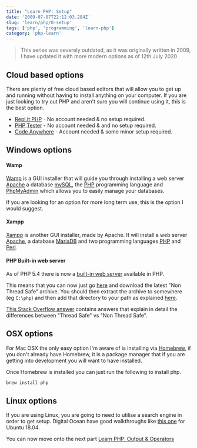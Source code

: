 ```yaml
---
title: "Learn PHP: Setup"
date: '2009-07-07T22:12:03.284Z'
slug: 'learn/php/0-setup'
tags: ['php', 'programming', 'learn-php']
category: 'php-learn'
---
```

> This series was severely outdated, as it was originally written in 2009, I have updated it with more modern options as of 12th July 2020

## Cloud based options
There are plenty of free cloud based editors that will allow you to get up and running without having to install anything on your computer. If you are just looking to try out PHP and aren't sure you will continue using it, this is the best option.

- [Repl.it PHP](https://repl.it/languages/php) - No account needed & no setup required.
- [PHP Tester](http://phptester.net/) - No account needed & and no setup required.
- [Code Anywhere](https://codeanywhere.com/) - Account needed & some minor setup required.

## Windows options

#### Wamp
[Wamp](https://www.wampserver.com/) is a GUI installer that will guide you through installing a web server [Apache](https://httpd.apache.org/) a database [mySQL](https://www.mysql.com/), the [PHP](https://php.net/) programming language and [PhpMyAdmin](https://www.phpmyadmin.net/) which allows you to easily manage your databases. 

If you are looking for an option for more long term use, this is the option I would suggest.


#### Xampp
[Xampp](https://www.apachefriends.org/index.html) is another GUI installer, made by Apache. It will install a web server [Apache](https://httpd.apache.org/), a database [MariaDB](https://mariadb.org/) and two programming languages [PHP](https://php.net/) and [Perl](https://www.perl.org/).

#### PHP Built-in web server
As of PHP 5.4 there is now a [built-in web server](https://www.php.net/manual/en/features.commandline.webserver.php) available in PHP. 

This means that you can now just go [here](https://windows.php.net/download/) and download the latest "Non Thread Safe" archive. You should then extract the archive to somewhere (eg `C:\php`) and then add that directory to your path as explained [here](https://www.php.net/manual/en/faq.installation.php#faq.installation.addtopath). 

[This Stack Overflow answer](https://stackoverflow.com/questions/1623914/what-is-thread-safe-or-non-thread-safe-in-php) contains answers that explain in detail the differences between "Thread Safe" vs "Non Thread Safe". 

## OSX options

For Mac OSX the only easy option I'm aware of is installing via [Homebrew](https://brew.sh/), if you don't already have Homebrew, it is a package manager that if you are getting into development you will want to have installed.

Once Homebrew is installed you can just run the following to install php.

```bash
brew install php
```

## Linux options
If you are using Linux, you are going to need to utilise a search engine in order to get setup. Digital Ocean have good walkthroughs like [this one](https://www.digitalocean.com/community/tutorials/how-to-install-linux-apache-mysql-php-lamp-stack-ubuntu-18-04) for Ubuntu 18.04.


You can now move onto the next part [Learn PHP: Output & Operators](/blog/learn/php/1-output-and-operators)